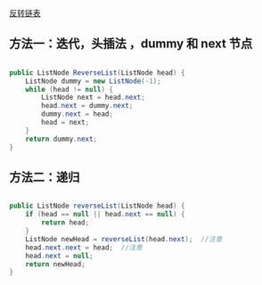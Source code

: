 [反转链表](https://www.nowcoder.com/practice/75e878df47f24fdc9dc3e400ec6058ca?tpId=13&tqId=11168&tPage=1&rp=1&ru=/ta/coding-interviews&qru=/ta/coding-interviews/question-ranking&from=cyc_github) 

## 方法一：迭代，头插法 ，dummy 和 next 节点

```java

public ListNode ReverseList(ListNode head) {
    ListNode dummy = new ListNode(-1);
    while (head != null) {
        ListNode next = head.next;
        head.next = dummy.next;
        dummy.next = head;
        head = next;
    }
    return dummy.next;
}

```

## 方法二：递归

```java

public ListNode reverseList(ListNode head) {
    if (head == null || head.next == null) {
        return head;
    }
    ListNode newHead = reverseList(head.next);  //注意
    head.next.next = head;  //注意
    head.next = null;
    return newHead;
}

```